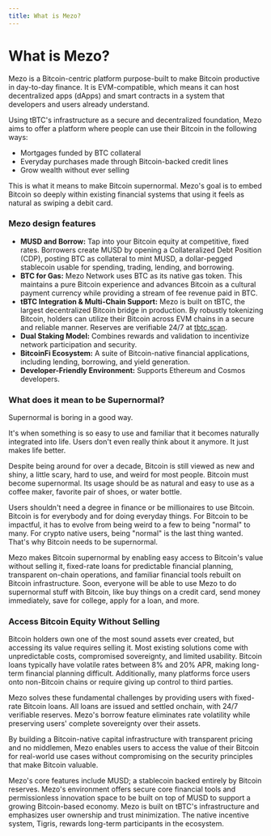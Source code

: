 ```yaml
---
title: What is Mezo?
---
```


# What is Mezo?

Mezo is a Bitcoin-centric platform purpose-built to make Bitcoin productive in day-to-day finance. It is EVM-compatible, which means it can host decentralized apps (dApps) and smart contracts in a system that developers and users already understand.

Using tBTC's infrastructure as a secure and decentralized foundation, Mezo aims to offer a platform where people can use their Bitcoin in the following ways:

* Mortgages funded by BTC collateral
* Everyday purchases made through Bitcoin-backed credit lines
* Grow wealth without ever selling

This is what it means to make Bitcoin supernormal. Mezo's goal is to embed Bitcoin so deeply within existing financial systems that using it feels as natural as swiping a debit card.

### Mezo design features

* **MUSD and Borrow:** Tap into your Bitcoin equity at competitive, fixed rates. Borrowers create MUSD by opening a Collateralized Debt Position (CDP), posting BTC as collateral to mint MUSD, a dollar-pegged stablecoin usable for spending, trading, lending, and borrowing.
* **BTC for Gas:** Mezo Network uses BTC as its native gas token. This maintains a pure Bitcoin experience and advances Bitcoin as a cultural payment currency while providing a stream of fee revenue paid in BTC.
* **tBTC Integration & Multi-Chain Support:** Mezo is built on tBTC, the largest decentralized Bitcoin bridge in production. By robustly tokenizing Bitcoin, holders can utilize their Bitcoin across EVM chains in a secure and reliable manner. Reserves are verifiable 24/7 at [tbtc.scan](http://tbtc.scan).
* **Dual Staking Model:** Combines rewards and validation to incentivize network participation and security.
* **BitcoinFi Ecosystem:** A suite of Bitcoin-native financial applications, including lending, borrowing, and yield generation.
* **Developer-Friendly Environment:** Supports Ethereum and Cosmos developers.

### What does it mean to be Supernormal?

Supernormal is boring in a good way.

It's when something is so easy to use and familiar that it becomes naturally integrated into life. Users don't even really think about it anymore. It just makes life better.

Despite being around for over a decade, Bitcoin is still viewed as new and shiny, a little scary, hard to use, and weird for most people. Bitcoin must become supernormal. Its usage should be as natural and easy to use as a coffee maker, favorite pair of shoes, or water bottle.

Users shouldn't need a degree in finance or be millionaires to use Bitcoin. Bitcoin is for everybody and for doing everyday things. For Bitcoin to be impactful, it has to evolve from being weird to a few to being "normal" to many. For crypto native users, being "normal" is the last thing wanted. That's why Bitcoin needs to be supernormal.

Mezo makes Bitcoin supernormal by enabling easy access to Bitcoin's value without selling it, fixed-rate loans for predictable financial planning, transparent on-chain operations, and familiar financial tools rebuilt on Bitcoin infrastructure. Soon, everyone will be able to use Mezo to do supernormal stuff with Bitcoin, like buy things on a credit card, send money immediately, save for college, apply for a loan, and more.

### Access Bitcoin Equity Without Selling

Bitcoin holders own one of the most sound assets ever created, but accessing its value requires selling it. Most existing solutions come with unpredictable costs, compromised sovereignty, and limited usability. Bitcoin loans typically have volatile rates between 8% and 20% APR, making long-term financial planning difficult. Additionally, many platforms force users onto non-Bitcoin chains or require giving up control to third parties.

Mezo solves these fundamental challenges by providing users with fixed-rate Bitcoin loans. All loans are issued and settled onchain, with 24/7 verifiable reserves. Mezo's borrow feature eliminates rate volatility while preserving users' complete sovereignty over their assets.

By building a Bitcoin-native capital infrastructure with transparent pricing and no middlemen, Mezo enables users to access the value of their Bitcoin for real-world use cases without compromising on the security principles that make Bitcoin valuable.

Mezo's core features include MUSD; a stablecoin backed entirely by Bitcoin reserves. Mezo's environment offers secure core financial tools and permissionless innovation space to be built on top of MUSD to support a growing Bitcoin-based economy. Mezo is built on tBTC's infrastructure and emphasizes user ownership and trust minimization. The native incentive system, Tigris, rewards long-term participants in the ecosystem.
